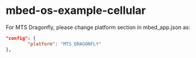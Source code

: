 # mbed-os-example-cellular

For MTS Dragonfly, please change platform section in mbed_app.json as:

```json
"config": {
        "platform": "MTS_DRAGONFLY"
},
```
